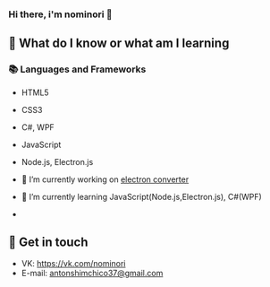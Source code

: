 ### Hi there, i'm nominori 👋




## 🧠 What do I know or what am I learning
### 📚 Languages and Frameworks
- HTML5
- CSS3
- C#, WPF
- JavaScript
- Node.js, Electron.js

- 🔭 I’m currently working on [electron converter](https://github.com/nominori-dev/temp-converter)
- 🌱 I’m currently learning JavaScript(Node.js,Electron.js), C#(WPF)
- 
## 🔗 Get in touch
- VK: https://vk.com/nominori
- E-mail: antonshimchico37@gmail.com
